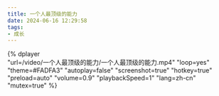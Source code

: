 ```yaml
---
title: 一个人最顶级的能力
date: 2024-06-16 12:29:58
tags:
- 成长
---
```


{%
    dplayer     
    "url=/video/一个人最顶级的能力/一个人最顶级的能力.mp4"
    "loop=yes"
    "theme=#FADFA3"
    "autoplay=false"
    "screenshot=true"
    "hotkey=true"
    "preload=auto"
    "volume=0.9"
    "playbackSpeed=1"
    "lang=zh-cn"
    "mutex=true"
%}
